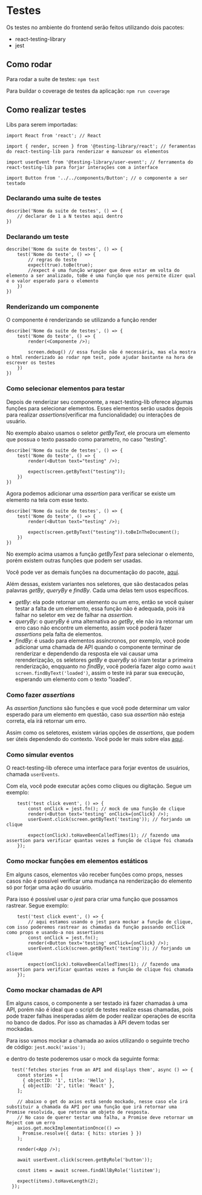 # Testes

Os testes no ambiente do frontend serão feitos utilizando dois pacotes:

-   react-testing-library
-   jest

## Como rodar

Para rodar a suite de testes: `npm test`

Para buildar o coverage de testes da aplicação: `npm run coverage`

## Como realizar testes

Libs para serem importadas:

`import React from 'react'; // React`

`import { render, screen } from '@testing-library/react'; // feramentas do react-testing-lib para renderizar e manuzear os elementos`

`import userEvent from '@testing-library/user-event'; // ferramenta do react-testing-lib para forjar interações com a interface`

`import Button from '../../components/Button'; // o componente a ser testado`

### Declarando uma suíte de testes

```
describe('Nome da suite de testes', () => {
    // declarar de 1 a N testes aqui dentro
})
```

### Declarando um teste

```
describe('Nome da suite de testes', () => {
    test('Nome do teste', () => {
        // regras do teste
        expect(true).toBe(true);
        //expect é uma função wrapper que deve estar em volta do elemento a ser analizado, toBe é uma função que nos permite dizer qual é o valor esperado para o elemento
    })
})
```

### Renderizando um componente

O componente é renderizando se utilizando a função render

```
describe('Nome da suite de testes', () => {
    test('Nome do teste', () => {
        render(<Componente />);

        screen.debug() // essa função não é necessária, mas ela mostra o html renderizado ao rodar npm test, pode ajudar bastante na hora de escrever os testes
    })
})
```

### Como selecionar elementos para testar

Depois de renderizar seu componente, a react-testing-lib oferece algumas funções
para selecionar elementos. Esses elementos serão usados depois para realizar
_assertions_(verificar ma funcionalidade) ou interações de usuário.

No exemplo abaixo usamos o seletor _getByText_, ele procura um elemento que
possua o texto passado como parametro, no caso "testing".

```
describe('Nome da suite de testes', () => {
    test('Nome do teste', () => {
        render(<Button text="testing" />);

        expect(screen.getByText("testing"));
    })
})
```

Agora podemos adicionar uma _assertion_ para verificar se existe um elemento na
tela com esse texto.

```
describe('Nome da suite de testes', () => {
    test('Nome do teste', () => {
        render(<Button text="testing" />);

        expect(screen.getByText("testing")).toBeInTheDocument();
    })
})
```

No exemplo acima usamos a função _getByText_ para selecionar o elemento, porém
existem outras funções que podem ser usadas.

Você pode ver as demais funções na documentação do pacote,
[aqui](https://testing-library.com/docs/queries/about/).

Além dessas, existem variantes nos seletores, que são destacados pelas palavras
_getBy_, _queryBy_ e _findBy_. Cada uma delas tem usos específicos.

-   _getBy_: ela pode retornar um elemento ou um erro, então se você quiser
    testar a falta de um elemento, essa função não é adequada, pois irá falhar
    no seletor em vez de falhar na _assertion_.
-   _queryBy_: o _queryBy_ é uma alternativa ao _getBy_, ele não ira retornar um
    erro caso não encontre um elemento, assim você poderá fazer _assertions_
    pela falta de elementos.
-   _findBy_: é usado para elementos assíncronos, por exemplo, você pode
    adicionar uma chamada de API quando o componente terminar de renderizar e
    dependendo da resposta ele vai causar uma rerenderização, os seletores
    _getBy_ e _queryBy_ só iriam testar a primeira renderização, enqquanto no
    _findBy_, você poderia fazer algo como `await screen.findByText('loaded')`,
    assim o teste irá parar sua execução, esperando um elemento com o texto
    "loaded".

### Como fazer _assertions_

As _assertion functions_ são funções e que você pode determinar um valor
esperado para um elemento em questão, caso sua _assertion_ não esteja correta,
ela irá retornar um erro.

Assim como os seletores, existem várias opções de _assertions_, que podem ser
úteis dependendo do contexto. Você pode ler mais sobre elas
[aqui](https://github.com/testing-library/jest-dom).

### Como simular eventos

O react-testing-lib oferece uma interface para forjar eventos de usuários,
chamada `userEvents`.

Com ela, você pode executar ações como cliques ou digitação. Segue um exemplo:

```
	test('test click event', () => {
		const onClick = jest.fn(); // mock de uma função de clique
		render(<Button text='testing' onClick={onClick} />);
		userEvent.click(screen.getByText('testing')); // forjando um clique

		expect(onClick).toHaveBeenCalledTimes(1); // fazendo uma assertion para verificar quantas vezes a função de clique foi chamada
	});
```

### Como mockar funções em elementos estáticos

Em alguns casos, elementos vão receber funções como props, nesses casos não é
possível verificar uma mudança na renderização do elemento só por forjar uma
ação do usuário.

Para isso é possível usar o _jest_ para criar uma função que possamos rastrear.
Segue exemplo:

```
	test('test click event', () => {
		// aqui estamos usando o jest para mockar a função de clique, com isso poderemos rastrear as chamadas da função passando onClick como props e usando-a nos assertions
        const onClick = jest.fn();
		render(<Button text='testing' onClick={onClick} />);
		userEvent.click(screen.getByText('testing')); // forjando um clique

		expect(onClick).toHaveBeenCalledTimes(1); // fazendo uma assertion para verificar quantas vezes a função de clique foi chamada
	});
```

### Como mockar chamadas de API

Em alguns casos, o componente a ser testado irá fazer chamadas à uma API, porém
não é ideal que o script de testes realize essas chamadas, pois pode trazer
falhas inesperadas além de poder realizar operações de escrita no banco de
dados. Por isso as chamadas à API devem todas ser mockadas.

Para isso vamos mockar a chamada ao axios utilizando o seguinte trecho de
código: `jest.mock('axios');`

e dentro do teste poderemos usar o mock da seguinte forma:

```
  test('fetches stories from an API and displays them', async () => {
    const stories = [
      { objectID: '1', title: 'Hello' },
      { objectID: '2', title: 'React' },
    ];

    // abaixo o get do axios está sendo mockado, nesse caso ele irá substituir a chamada da API por uma função que irá retornar uma Promise resolvida, que retorna um objeto de resposta.
    // No caso de querer testar uma falha, a Promise deve retornar um Reject com um erro
    axios.get.mockImplementationOnce(() =>
      Promise.resolve({ data: { hits: stories } })
    );

    render(<App />);

    await userEvent.click(screen.getByRole('button'));

    const items = await screen.findAllByRole('listitem');

    expect(items).toHaveLength(2);
  });
```
